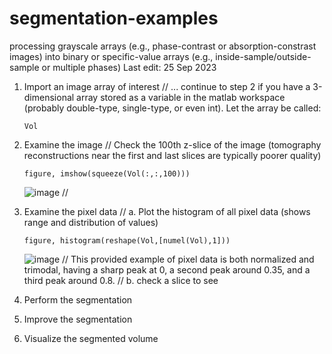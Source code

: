 # segmentation-examples
processing grayscale arrays (e.g., phase-contrast or absorption-constrast images) into binary or specific-value arrays (e.g., inside-sample/outside-sample or multiple phases)
Last edit: 25 Sep 2023

1. Import an image array of interest
   //
   ... continue to step 2 if you have a 3-dimensional array stored as a variable in the matlab workspace (probably double-type, single-type, or even int). Let the array be called:
   ```
   Vol
   ```
3. Examine the image
   //
   Check the 100th z-slice of the image (tomography reconstructions near the first and last slices are typically poorer quality)
   ```
   figure, imshow(squeeze(Vol(:,:,100)))
   ```
   ![image](https://github.com/marcelchlupsa/segmentation-examples/assets/66844588/30721f5a-14e0-4497-8866-50a2cbb01aa7)
   //
4. Examine the pixel data
   //
   a. Plot the histogram of all pixel data (shows range and distribution of values)
   ```
   figure, histogram(reshape(Vol,[numel(Vol),1]))
   ```
   ![image](https://github.com/marcelchlupsa/segmentation-examples/assets/66844588/419456ad-f5a4-4986-b0cd-3d0617fe2ea6)
   //
   This provided example of pixel data is both normalized and trimodal, having a sharp peak at 0, a second peak around 0.35, and a third peak around 0.8.
   //
   b. check a slice to see

6. Perform the segmentation
7. Improve the segmentation
8. Visualize the segmented volume
